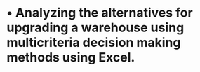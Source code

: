 # •	Analyzing the alternatives for upgrading a warehouse using multicriteria decision making methods using Excel.
